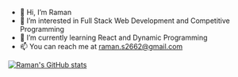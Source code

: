 - 👋 Hi, I’m Raman
- 👀 I’m interested in Full Stack Web Development and Competitive Programming
- 🌱 I’m currently learning React and Dynamic Programming
- 📫 You can reach me at raman.s2662@gmail.com

[![Raman's GitHub stats](https://github-readme-stats.vercel.app/api?username=Ramanjs)](https://github.com/anuraghazra/github-readme-stats)


<!---
Ramanjs/Ramanjs is a ✨ special ✨ repository because its `README.md` (this file) appears on your GitHub profile.
You can click the Preview link to take a look at your changes.
--->
